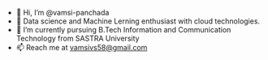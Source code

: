 - 👋 Hi, I’m @vamsi-panchada
- 👀 Data science and Machine Lerning enthusiast with cloud technologies.
- 🌱 I’m currently pursuing B.Tech Information and Communication Technology from SASTRA University
- 📫 Reach me at vamsivs58@gmail.com

<!---
vamsi-panchada/vamsi-panchada is a ✨ special ✨ repository because its `README.md` (this file) appears on your GitHub profile.
You can click the Preview link to take a look at your changes.
--->
